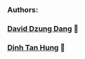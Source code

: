 ### Authors: 

### [David Dzung Dang](https://www.facebook.com/dzungdang.IT) :whale:
### [Dinh Tan Hung](https://www.facebook.com/hung.tan.279) :whale2:

